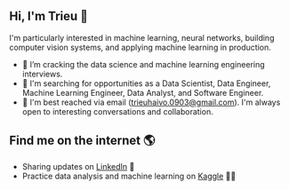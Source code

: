 ## Hi, I'm Trieu 👋
	
I'm particularly interested in machine learning, neural networks, building computer vision systems, and applying machine learning in production.
	
* 🌱 I’m cracking the data science and machine learning engineering interviews.
* 💼 I'm searching for opportunities as a Data Scientist, Data Engineer, Machine Learning Engineer, Data Analyst, and Software Engineer.
* 📧 I'm best reached via email (trieuhaivo.0903@gmail.com). I'm always open to interesting conversations and collaboration.

## Find me on the internet 🌎
* Sharing updates on [LinkedIn](https://www.linkedin.com/in/trieuhaivo/) 🤝
* Practice data analysis and machine learning on [Kaggle](https://www.kaggle.com/vhtrieu/code) 👨‍💻
